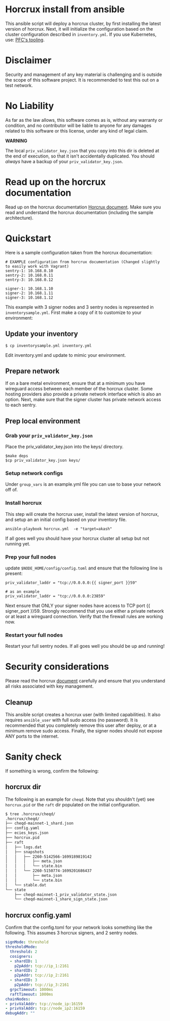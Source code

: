 # Horcrux install from ansible


This ansible script will deploy a horcrux cluster, by first installing the latest version of horcrux. Next, it will 
initialize the configuration based on the cluster configuration described in `inventory.yml`. If you use Kubernetes, 
use: [PFC's tooling](https://github.com/PFC-Validator/PFC-Cluster/tree/main/manifests/cosmos/pisco).

# Disclaimer

Security and management of any key material is challenging and is outside the scope of this software project.  It is recommended to test this out on a test network.

# No Liability
As far as the law allows, this software comes as is, without any warranty or condition, and no contributor will be liable to anyone for any damages related to this software or this license, under any kind of legal claim.

**WARNING** 

The local `priv_validator_key.json` that you copy into this dir is deleted at the end of execution, so that it isn't accidentally duplicated. You should *always* have a backup of your `priv_validator_key.json`.

# Read up on the horcrux documentation
Read up on the horcrux documentation [Horcrux document](https://github.com/strangelove-ventures/horcrux/blob/main/docs/migrating.md). Make sure you read and understand the horcrux documentation (including the sample architecture). 

# Quickstart
Here is a sample configuration taken from the horcrux documentation:

```
# EXAMPLE configuration from horcrux documentation (Changed slightly to easily work with Vagrant)
sentry-1: 10.168.0.10
sentry-2: 10.168.0.11
sentry-3: 10.168.0.12

signer-1: 10.168.1.10
signer-2: 10.168.1.11
signer-3: 10.168.1.12
```
This example with 3 signer nodes and 3 sentry nodes is represented in `inventorysample.yml`. First make a copy of it to customize to your environment:

## Update your inventory

```
$ cp inventorysample.yml inventory.yml
```

Edit inventory.yml and update to mimic your environment. 

## Prepare network 
If on a bare metal environment, ensure that at a minimum you have wireguard access between each member of the horcrux cluster. Some hosting providers also provide a private network interface which is also an option.  Next, make sure that the signer cluster has private network access to each sentry.

## Prep local environment 

### Grab your `priv_validator_key.json` 
Place the priv_validator_key.json into the keys/ directory. 

```
$make deps
$cp priv_validator_key.json keys/
```

### Setup network configs
Under `group_vars` is an example.yml file you can use to base your network off of. 

### Install horcrux 
This step will create the horcrux user, install the latest version of horcrux, and setup an an initial config based on your inventory file.

```
ansible-playbook horcrux.yml  -e "target=akash"
```

If all goes well you should have your horcrux cluster all setup but not running yet. 

### Prep your full nodes
update `$NODE_HOME/config/config.toml` and ensure that the following line is present:

```yml:
priv_validator_laddr = "tcp://0.0.0.0:{{ signer_port }}59"

# as an example
priv_validator_laddr = "tcp://0.0.0.0:23859"

```

Next ensure that ONLY your signer nodes have access to TCP port {{ signer_port }}59. Strongly recommend that you use either a private network or at least a wireguard connection. Verify that the firewall rules are working now.

### Restart your full nodes
Restart your full sentry nodes. If all goes well you should be up and running!

# Security considerations
Please read the horcrux [document](https://github.com/strangelove-ventures/horcrux/blob/main/docs/migrating.md) carefully and ensure that you understand all risks associated with key management.

## Cleanup
This ansible script creates a horcrux user (with limited capabilities).  It also requires `ansible_user` with full sudo access (no password). It is recommended that you completely remove this user after deploy, or at a minimum remove sudo access. Finally, the signer nodes should not expose ANY ports to the internet.


# Sanity check

If something is wrong, confirm the following:

## horcrux dir
The following is an example for `cheqd`. Note that you shouldn't (yet) see `horcrux.pid` or the `raft` dir populated on the initial configuration.

```sh
$ tree .horcrux/cheqd/
.horcrux/cheqd/
├── cheqd-mainnet-1_shard.json
├── config.yaml
├── ecies_keys.json
├── horcrux.pid
├── raft
│   ├── logs.dat
│   ├── snapshots
│   │   ├── 2260-5142566-1699189819142
│   │   │   ├── meta.json
│   │   │   └── state.bin
│   │   └── 2260-5150774-1699201686437
│   │       ├── meta.json
│   │       └── state.bin
│   └── stable.dat
└── state
    ├── cheqd-mainnet-1_priv_validator_state.json
    └── cheqd-mainnet-1_share_sign_state.json
```

## horcrux config.yaml
Confirm that the config.toml for your network looks something like the following. This assumes 3 horcrux signers, and 2 sentry nodes.

```yaml
signMode: threshold
thresholdMode:
  threshold: 2
  cosigners:
  - shardID: 1
    p2pAddr: tcp://ip_1:2161
  - shardID: 2
    p2pAddr: tcp://ip_2:2161
  - shardID: 3
    p2pAddr: tcp://ip_3:2161
  grpcTimeout: 1000ms
  raftTimeout: 1000ms
chainNodes:
- privValAddr: tcp://node_ip:16159
- privValAddr: tcp://node_ip2:16159
debugAddr: ""
```
